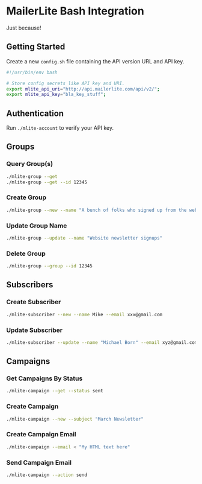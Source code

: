 # MailerLite Bash Integration

Just because!

## Getting Started

Create a new `config.sh` file containing the API version URL and API key.

```bash
#!/usr/bin/env bash

# Store config secrets like API key and URI.
export mlite_api_uri="http://api.mailerlite.com/api/v2/";
export mlite_api_key="bla_key_stuff";
```

## Authentication

Run `./mlite-account` to verify your API key.

## Groups

### Query Group(s)

```bash
./mlite-group --get
./mlite-group --get --id 12345
```

### Create Group

```bash
./mlite-group --new --name "A bunch of folks who signed up from the website."
```

### Update Group Name

```bash
./mlite-group --update --name "Website newsletter signups"
```

### Delete Group

```bash
./mlite-group --group --id 12345
```

## Subscribers

### Create Subscriber

```bash
./mlite-subscriber --new --name Mike --email xxx@gmail.com
```

### Update Subscriber

```bash
./mlite-subscriber --update --name "Michael Born" --email xyz@gmail.com --id 2328
```

## Campaigns

### Get Campaigns By Status

```bash
./mlite-campaign --get --status sent
```

### Create Campaign

```bash
./mlite-campaign --new --subject "March Newsletter"
```

### Create Campaign Email

```bash
./mlite-campaign --email < "My HTML text here"
```

### Send Campaign Email

```bash
./mlite-campaign --action send
